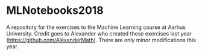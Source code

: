 # MLNotebooks2018
A repository for the exercises to the Machine Learning course at Aarhus University. 
Credit goes to Alexander who created these exercises last year (https://github.com/AlexanderMath). There are only minor modifications this year.
